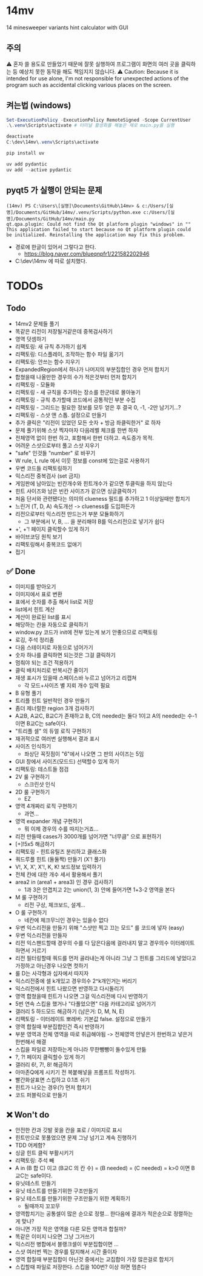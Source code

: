 # 14mv
14 minesweeper variants hint calculator with GUI


## 주의
⚠️ 혼자 쓸 용도로 만들었기 때문에 잘못 실행하여 프로그램이 화면의 여러 곳을 클릭하는 등 예상치 못한 동작을 해도 책임지지 않습니다.
⚠️ Caution: Because it is intended for use alone, I'm not responsible for unexpected actions of the program such as accidental clicking various places on the screen.


## 켜는법 (windows)
```powershell
Set-ExecutionPolicy -ExecutionPolicy RemoteSigned -Scope CurrentUser
.\.venv\Scripts\activate # 터미널 활성화를 해놓은 채로 main.py를 실행

deactivate
C:\dev\14mv\.venv\Scripts\activate

pip install uv

uv add pydantic
uv add --active pydantic
```


## pyqt5 가 실행이 안되는 문제
```
(14mv) PS C:\Users\[실명]\Documents\GitHub\14mv> & c:/Users/[실명]/Documents/GitHub/14mv/.venv/Scripts/python.exe c:/Users/[실명]/Documents/GitHub/14mv/main.py
qt.qpa.plugin: Could not find the Qt platform plugin "windows" in ""
This application failed to start because no Qt platform plugin could be initialized. Reinstalling the application may fix this problem.
```
- 경로에 한글이 있어서 그렇다고 한다.
  - https://blog.naver.com/blueqnpfr1/221582202946
- C:\dev\14mv 에 따로 설치했다.





# TODOs
## Todo
- 14mv2 문제들 풀기
- 똑같은 리전이 저장될거같은데 중복검사하기
- 영역 덧셈하기
- 리팩토링: 새 규칙 추가하기 쉽게
- 리팩토링: 디스플레이, 조작하는 함수 파일 옮기기
- 리팩토링: 안쓰는 함수 지우기
- ExpandedRegion에서 하나가 나머지의 부분집합인 경우 먼저 합치기
- 합쳤을때 나올만한 경우의 수가 적은것부터 먼저 합치기
- 리팩토링 - 모듈화
- 리팩토링 - 새 규칙을 추가하는 장소를 한군데로 몰아놓기
- 리팩토링 - 규칙 추가할때 코드에서 공통적인 부분 수집
- 리팩토링 - 그리드는 필요한 정보를 모두 얻은 후 결국 0, -1, -2만 남기기...?
- 리팩토링 - 스샷 앤 스톱. 설정으로 만들기
- 추가 클릭은 "리전이 있었던 모든 숫자 + 방금 좌클릭한거" 로 하자
- 문제 풀기위해 스샷 찍자마자 다음레벨 체크를 한번 하자
- 전체영역 없이 한번 하고, 포함해서 한번 더하고. 속도증가 목적.
- 어려운 스샷으로부터 풀고 스샷 지우기
- "safe" 인것들 "number" 로 바꾸기
- W rule, L rule 에서 이웃 정보를 const에 있는걸로 사용하기
- 우변 코드들 리팩토링하기
- 익스리전 중복검사 (set 금지)
- 게임판에 남아있는 빈칸개수와 힌트개수가 같으면 투클릭을 하지 않는다
- 힌트 사이즈와 남은 빈칸 사이즈가 같으면 싱글클릭하기
- 처음 단서와 관련됐다는 의미의 clueness 필드를 추가하고 1 이상일때만 합치기
- 느린거 (T, D, A) 속도개선 -> clueness를 도입하든가
- 리전으로부터 익스리전 만드는거 부분 모듈화하기
  - 그 부분에서 V, B, ... 을 분리해야 B를 익스리전으로 넣기가 쉽다
- +', +'! 페이지 클릭할수 있게 하기
- 바이브코딩 원칙 보기
- 리팩토링해서 중복코드 없애기
- 접기


## ✅ Done
- 이미지를 받아오기
- 이미지에서 표로 변환
- 표에서 숫자를 추출 해서 list로 저장
- list에서 힌트 계산
- 계산이 완료된 list를 표시
- 해당하는 칸을 자동으로 클릭하기
- window.py 코드가 init에 전부 있는게 보기 안좋으므로 리팩토링
- 로깅, 주석 정리좀
- 다음 스테이지로 자동으로 넘어가기
- 숫자 하나를 클릭하면 되는것은 그걸 클릭하기
- 멈춰야 되는 조건 적용하기
- 클릭 배치처리로 반복시간 줄이기
- 재생 표시가 있을때 스페이스바 누르고 넘어가고 리캡쳐
  - 각 모드+사이즈 별 지뢰 개수 입력 필요
- B 유형 풀기
- 트리플 힌트 일반적인 경우 만들기
- 좀더 제너럴한 region 3개 검사하기
- A교B, A교C, B교C가 존재하고 B, C의 needed는 둘다 1이고 A의 needed는 수-1 이면 B교C는 safe이다.
- "트리플 셀" 의 듀얼 로직 구현하기
- 재귀적으로 여러번 실행해서 결과 표시
- 사이즈 인식하기
  - 좌상단 꼭짓점이 "6"에서 나오면 그 판의 사이즈는 5임
- GUI 창에서 사이즈(모드드) 선택할수 있게 하기
- 리팩토링: 테스트들 점검
- 2V 룰 구현하기
  - 스크린샷 인식
- 2D 룰 구현하기
  - EZ
- 영역 4개짜리 로직 구현하기
  - 과연...
- 영역 expander 개념 구현하기
  - 뭐 이제 경우의 수를 따지는거죠...
- 리전 만들때 cases가 3000개를 넘어가면 "너무큼" 으로 표현하기
- [+]!5x5 해금하기
- 리팩토링 - 힌트유틸즈 분리하고 클래스화
- 쿼드루플 힌트 (둘둘짝) 만들기 (X'! 풀기)
- V!, X, X', X'!, K, K! 보드정보 입력하기
- 전체 칸에 대한 개수 세서 활용해서 풀기
- area2 in (area1 + area3) 인 경우 검사하기
  - 1과 3은 안겹치고 2는 union(1, 3) 안에 들어가면 1+3-2 영역을 본다
- M 룰 구현하기
  - 리전 구상, 체크보드, 설계...
- O 룰 구현하기
  - 네칸에 체크무늬인 경우는 있을수 없다
- 우변 익스리전을 만들기 위해 "스샷만 찍고 끄는 모드" 를 코드에 넣자 (easy)
- 우변 익스리전을 만들자
- 리전 익스팬드할때 경우의 수를 다 담은다음에 걸러내지 말고 경우의수 이터레이트 하면서 거르기
- 리전 필터링할때 쿼드를 먼저 골라내는게 아니라 그냥 그 힌트를 그리드에 넣었다고 가정하고 아닌경우 나오면 컷하기
- 룰 D는 사각형과 십자에서 따지자
- 익스리전중에 셀 k개있고 경우의수 2^k개인거는 버리기
- 익스리전에서 힌트 나왔으면 반영하고 다시돌리기
- 영역 합쳤을때 힌트가 나오면 그걸 익스리전에 다시 반영하기
- 5번 연속 스킵을 했거나 "다풀었으면" 다음 카테고리로 넘어가기
- 갤러리 5 하드모드 해금하기 (남은거: D, M, N, E)
- 리팩토링 - 이터레이트 뽀레버: 기본값 false. 설정으로 만들기
- 영역 합칠때 부분집합인건 즉시 반영하기
- 부분 영역과 전체 영역을 따로 취급해야됨 -> 전체영역 안넣은거 한번하고 넣은거 한번해서 해결
- 스킵을 파일로 저장하는게 아니라 무한뺑뺑이 돌수있게 만듦
- ?, ?! 페이지 클릭할수 있게 하기
- 갤러리 6!, 7!, 8! 해금하기
- 아마존Q에게 시키기 전 복붙해넣을 프롬프트 작성하기.
- 빨간화살표면 스킵하고 0.1초 쉬기
- 힌트가 나오는 경우(?) 먼저 합치기
- 코드 퍼블릭으로 만들기

## ❌ Won't do
- 안전한 칸과 깃발 꽂을 칸을 표로 / 이미지로 표시
- 힌트만으로 못풀었으면 문제 그냥 넘기고 계속 진행하기
- TDD 어케함?
- 싱글 힌트 클릭 부활시키기
- 리팩토링: 주석 빼
- A in (B 합 C) 이고 (B교C 의 칸 수) = (B needed) = (C needed) = k>0 이면 B교C는 safe이다.
- 유닛테스트 만들기
- 유닛 테스트를 만들기위한 구조만들기
- 유닛 테스트를 만들기위한 구조만들기 위한 계획하기
  - 될때까지 꼬꼬무
- 영역합치기는 공통셀이 많은 순으로 정렬... 한다음에 결과가 적은순으로 정렬하는게 맞나?
- 아니면 가장 작은 영역을 다른 모든 영역과 합칠까?
- 똑같은 이미지 나오면 그냥 그거쓰기
- 익스리전 병합에서 블랭크셀이 부분집합이면 ...
- 스샷 여러번 찍는 경우를 탐지해서 시간 줄이자
- 영역 합칠때 부분집합이 아닌것 중에서는 교집합이 가장 많은걸로 합치기
- 스킵할때 파일로 저장한다. 스킵을 100번? 이상 하면 멈춘다
